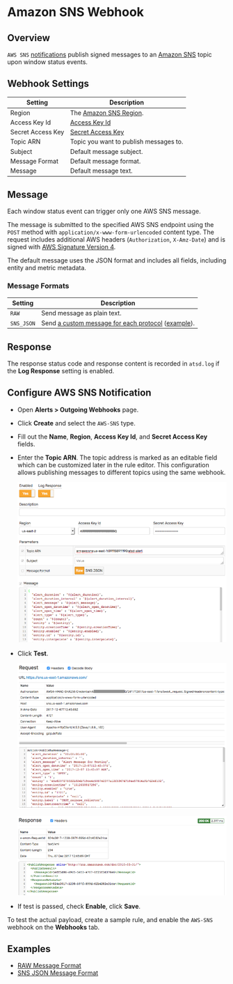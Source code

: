 # Amazon SNS Webhook

## Overview

`AWS SNS` [notifications](../notifications/README.md) publish signed messages to an [Amazon SNS](https://docs.aws.amazon.com/sns/latest/api/API_Publish.html) topic upon window status events.

## Webhook Settings

|**Setting**|**Description**|
|---|---|
|Region|The [Amazon SNS Region](https://docs.aws.amazon.com/general/latest/gr/rande.html#sns_region).|
|Access Key Id|[Access Key Id](https://docs.aws.amazon.com/general/latest/gr/aws-sec-cred-types.html#access-keys-and-secret-access-keys)|
|Secret Access Key|[Secret Access Key](https://docs.aws.amazon.com/general/latest/gr/aws-sec-cred-types.html#access-keys-and-secret-access-keys)|
|Topic ARN|Topic you want to publish messages to.|
|Subject|Default message subject.|
|Message Format|Default message format.|
|Message|Default message text.|

## Message

Each window status event can trigger only one AWS SNS message.

The message is submitted to the specified AWS SNS endpoint using the `POST` method with `application/x-www-form-urlencoded` content type. The request includes additional AWS headers (`Authorization`, `X-Amz-Date`) and is signed with [AWS Signature Version 4](https://docs.aws.amazon.com/general/latest/gr/signature-version-4.html).

The default message uses the JSON format and includes all fields, including entity and metric metadata.

### Message Formats

|**Setting**|**Description**|
|---|---|
|`RAW`|Send message as plain text.|
|`SNS_JSON`|Send [a custom message for each protocol](https://docs.aws.amazon.com/sns/latest/api/API_Publish.html) ([example](https://docs.aws.amazon.com/sns/latest/dg/mobile-push-send-custommessage.html)).|

## Response

The response status code and response content is recorded in `atsd.log` if the **Log Response** setting is enabled.

## Configure AWS SNS Notification

* Open **Alerts > Outgoing Webhooks** page.
* Click **Create** and select the `AWS-SNS` type.
* Fill out the **Name**, **Region**, **Access Key Id**, and **Secret Access Key** fields.
* Enter the **Topic ARN**. The topic address is marked as an editable field which can be customized later in the rule editor. This configuration allows publishing messages to different topics using the same webhook.

  ![](./images/aws_sns_config.png)

* Click **Test**.

   ![](./images/aws_sns_test_request.png)

   ![](./images/aws_sns_test_response.png)

* If test is passed, check **Enable**, click **Save**.

To test the actual payload, create a sample rule, and enable the `AWS-SNS` webhook on the **Webhooks** tab.

## Examples

* [RAW Message Format](aws-sns-raw.md)
* [SNS JSON Message Format](aws-sns-json.md)

